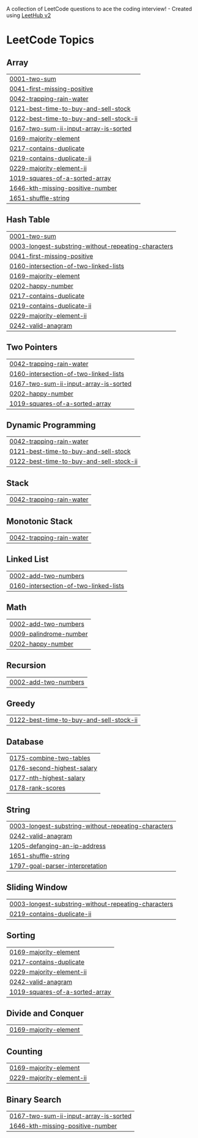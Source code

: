 A collection of LeetCode questions to ace the coding interview! - Created using [LeetHub v2](https://github.com/arunbhardwaj/LeetHub-2.0)
<!---LeetCode Topics Start-->
# LeetCode Topics
## Array
|  |
| ------- |
| [0001-two-sum](https://github.com/havvlok/LeetCode/tree/master/0001-two-sum) |
| [0041-first-missing-positive](https://github.com/havvlok/LeetCode/tree/master/0041-first-missing-positive) |
| [0042-trapping-rain-water](https://github.com/havvlok/LeetCode/tree/master/0042-trapping-rain-water) |
| [0121-best-time-to-buy-and-sell-stock](https://github.com/havvlok/LeetCode/tree/master/0121-best-time-to-buy-and-sell-stock) |
| [0122-best-time-to-buy-and-sell-stock-ii](https://github.com/havvlok/LeetCode/tree/master/0122-best-time-to-buy-and-sell-stock-ii) |
| [0167-two-sum-ii-input-array-is-sorted](https://github.com/havvlok/LeetCode/tree/master/0167-two-sum-ii-input-array-is-sorted) |
| [0169-majority-element](https://github.com/havvlok/LeetCode/tree/master/0169-majority-element) |
| [0217-contains-duplicate](https://github.com/havvlok/LeetCode/tree/master/0217-contains-duplicate) |
| [0219-contains-duplicate-ii](https://github.com/havvlok/LeetCode/tree/master/0219-contains-duplicate-ii) |
| [0229-majority-element-ii](https://github.com/havvlok/LeetCode/tree/master/0229-majority-element-ii) |
| [1019-squares-of-a-sorted-array](https://github.com/havvlok/LeetCode/tree/master/1019-squares-of-a-sorted-array) |
| [1646-kth-missing-positive-number](https://github.com/havvlok/LeetCode/tree/master/1646-kth-missing-positive-number) |
| [1651-shuffle-string](https://github.com/havvlok/LeetCode/tree/master/1651-shuffle-string) |
## Hash Table
|  |
| ------- |
| [0001-two-sum](https://github.com/havvlok/LeetCode/tree/master/0001-two-sum) |
| [0003-longest-substring-without-repeating-characters](https://github.com/havvlok/LeetCode/tree/master/0003-longest-substring-without-repeating-characters) |
| [0041-first-missing-positive](https://github.com/havvlok/LeetCode/tree/master/0041-first-missing-positive) |
| [0160-intersection-of-two-linked-lists](https://github.com/havvlok/LeetCode/tree/master/0160-intersection-of-two-linked-lists) |
| [0169-majority-element](https://github.com/havvlok/LeetCode/tree/master/0169-majority-element) |
| [0202-happy-number](https://github.com/havvlok/LeetCode/tree/master/0202-happy-number) |
| [0217-contains-duplicate](https://github.com/havvlok/LeetCode/tree/master/0217-contains-duplicate) |
| [0219-contains-duplicate-ii](https://github.com/havvlok/LeetCode/tree/master/0219-contains-duplicate-ii) |
| [0229-majority-element-ii](https://github.com/havvlok/LeetCode/tree/master/0229-majority-element-ii) |
| [0242-valid-anagram](https://github.com/havvlok/LeetCode/tree/master/0242-valid-anagram) |
## Two Pointers
|  |
| ------- |
| [0042-trapping-rain-water](https://github.com/havvlok/LeetCode/tree/master/0042-trapping-rain-water) |
| [0160-intersection-of-two-linked-lists](https://github.com/havvlok/LeetCode/tree/master/0160-intersection-of-two-linked-lists) |
| [0167-two-sum-ii-input-array-is-sorted](https://github.com/havvlok/LeetCode/tree/master/0167-two-sum-ii-input-array-is-sorted) |
| [0202-happy-number](https://github.com/havvlok/LeetCode/tree/master/0202-happy-number) |
| [1019-squares-of-a-sorted-array](https://github.com/havvlok/LeetCode/tree/master/1019-squares-of-a-sorted-array) |
## Dynamic Programming
|  |
| ------- |
| [0042-trapping-rain-water](https://github.com/havvlok/LeetCode/tree/master/0042-trapping-rain-water) |
| [0121-best-time-to-buy-and-sell-stock](https://github.com/havvlok/LeetCode/tree/master/0121-best-time-to-buy-and-sell-stock) |
| [0122-best-time-to-buy-and-sell-stock-ii](https://github.com/havvlok/LeetCode/tree/master/0122-best-time-to-buy-and-sell-stock-ii) |
## Stack
|  |
| ------- |
| [0042-trapping-rain-water](https://github.com/havvlok/LeetCode/tree/master/0042-trapping-rain-water) |
## Monotonic Stack
|  |
| ------- |
| [0042-trapping-rain-water](https://github.com/havvlok/LeetCode/tree/master/0042-trapping-rain-water) |
## Linked List
|  |
| ------- |
| [0002-add-two-numbers](https://github.com/havvlok/LeetCode/tree/master/0002-add-two-numbers) |
| [0160-intersection-of-two-linked-lists](https://github.com/havvlok/LeetCode/tree/master/0160-intersection-of-two-linked-lists) |
## Math
|  |
| ------- |
| [0002-add-two-numbers](https://github.com/havvlok/LeetCode/tree/master/0002-add-two-numbers) |
| [0009-palindrome-number](https://github.com/havvlok/LeetCode/tree/master/0009-palindrome-number) |
| [0202-happy-number](https://github.com/havvlok/LeetCode/tree/master/0202-happy-number) |
## Recursion
|  |
| ------- |
| [0002-add-two-numbers](https://github.com/havvlok/LeetCode/tree/master/0002-add-two-numbers) |
## Greedy
|  |
| ------- |
| [0122-best-time-to-buy-and-sell-stock-ii](https://github.com/havvlok/LeetCode/tree/master/0122-best-time-to-buy-and-sell-stock-ii) |
## Database
|  |
| ------- |
| [0175-combine-two-tables](https://github.com/havvlok/LeetCode/tree/master/0175-combine-two-tables) |
| [0176-second-highest-salary](https://github.com/havvlok/LeetCode/tree/master/0176-second-highest-salary) |
| [0177-nth-highest-salary](https://github.com/havvlok/LeetCode/tree/master/0177-nth-highest-salary) |
| [0178-rank-scores](https://github.com/havvlok/LeetCode/tree/master/0178-rank-scores) |
## String
|  |
| ------- |
| [0003-longest-substring-without-repeating-characters](https://github.com/havvlok/LeetCode/tree/master/0003-longest-substring-without-repeating-characters) |
| [0242-valid-anagram](https://github.com/havvlok/LeetCode/tree/master/0242-valid-anagram) |
| [1205-defanging-an-ip-address](https://github.com/havvlok/LeetCode/tree/master/1205-defanging-an-ip-address) |
| [1651-shuffle-string](https://github.com/havvlok/LeetCode/tree/master/1651-shuffle-string) |
| [1797-goal-parser-interpretation](https://github.com/havvlok/LeetCode/tree/master/1797-goal-parser-interpretation) |
## Sliding Window
|  |
| ------- |
| [0003-longest-substring-without-repeating-characters](https://github.com/havvlok/LeetCode/tree/master/0003-longest-substring-without-repeating-characters) |
| [0219-contains-duplicate-ii](https://github.com/havvlok/LeetCode/tree/master/0219-contains-duplicate-ii) |
## Sorting
|  |
| ------- |
| [0169-majority-element](https://github.com/havvlok/LeetCode/tree/master/0169-majority-element) |
| [0217-contains-duplicate](https://github.com/havvlok/LeetCode/tree/master/0217-contains-duplicate) |
| [0229-majority-element-ii](https://github.com/havvlok/LeetCode/tree/master/0229-majority-element-ii) |
| [0242-valid-anagram](https://github.com/havvlok/LeetCode/tree/master/0242-valid-anagram) |
| [1019-squares-of-a-sorted-array](https://github.com/havvlok/LeetCode/tree/master/1019-squares-of-a-sorted-array) |
## Divide and Conquer
|  |
| ------- |
| [0169-majority-element](https://github.com/havvlok/LeetCode/tree/master/0169-majority-element) |
## Counting
|  |
| ------- |
| [0169-majority-element](https://github.com/havvlok/LeetCode/tree/master/0169-majority-element) |
| [0229-majority-element-ii](https://github.com/havvlok/LeetCode/tree/master/0229-majority-element-ii) |
## Binary Search
|  |
| ------- |
| [0167-two-sum-ii-input-array-is-sorted](https://github.com/havvlok/LeetCode/tree/master/0167-two-sum-ii-input-array-is-sorted) |
| [1646-kth-missing-positive-number](https://github.com/havvlok/LeetCode/tree/master/1646-kth-missing-positive-number) |
<!---LeetCode Topics End-->
